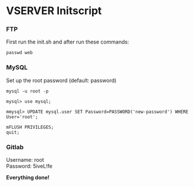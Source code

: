 <h1>VSERVER Initscript</h1>
<h3>FTP</h3>
<p>First run the init.sh and after run these commands:</p>
<p><code>passwd web</code></p>
<h3>MySQL</h3>
<p>Set up the root password (default: password)</p>
<p><code>mysql -u root -p</code></p>
<p><code>mysql> use mysql;</code></p>
<p><code>mmysql> UPDATE mysql.user SET Password=PASSWORD('new-password') WHERE User='root';</code></p>
<p><code>mFLUSH PRIVILEGES;<br>quit;</code></p>
<h3>Gitlab</h3>
<p>Username: root<br>Password: 5iveL!fe</p>
<p><b>Everything done!</b></p>
